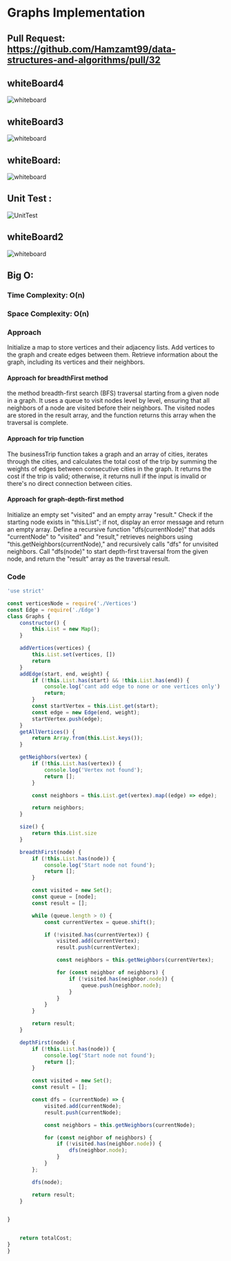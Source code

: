 # Graphs Implementation

## Pull Request: https://github.com/Hamzamt99/data-structures-and-algorithms/pull/32

## whiteBoard4
![whiteboard](./assets/graphs.jpg)

## whiteBoard3
![whiteboard](./assets/whiteboard3.jpg)

## whiteBoard:
![whiteboard](./assets/whiteboard.jpg)

## Unit Test : 
![UnitTest](./assets/graphs.png)


## whiteBoard2
![whiteboard](./assets/whiteboard2.jpg)



## Big O:
### Time Complexity: O(n) 

### Space Complexity: O(n) 

### Approach
Initialize a map to store vertices and their adjacency lists.
Add vertices to the graph and create edges between them.
Retrieve information about the graph, including its vertices and their neighbors.


#### Approach for breadthFirst method
the method breadth-first search (BFS) traversal starting from a given node in a graph. It uses a queue to visit nodes level by level, ensuring that all neighbors of a node are visited before their neighbors. The visited nodes are stored in the result array, and the function returns this array when the traversal is complete.

#### Approach for trip function
The businessTrip function takes a graph and an array of cities, iterates through the cities, and calculates the total cost of the trip by summing the weights of edges between consecutive cities in the graph. It returns the cost if the trip is valid; otherwise, it returns null if the input is invalid or there's no direct connection between cities.

#### Approach for graph-depth-first method
Initialize an empty set "visited" and an empty array "result." Check if the starting node exists in "this.List"; if not, display an error message and return an empty array.
Define a recursive function "dfs(currentNode)" that adds "currentNode" to "visited" and "result," retrieves neighbors using "this.getNeighbors(currentNode)," and recursively calls "dfs" for unvisited neighbors.
Call "dfs(node)" to start depth-first traversal from the given node, and return the "result" array as the traversal result.

### Code

```javascript
'use strict'

const verticesNode = require('./Vertices')
const Edge = require('./Edge')
class Graphs {
    constructor() {
        this.List = new Map();
    }

    addVertices(vertices) {
        this.List.set(vertices, [])
        return
    }
    addEdge(start, end, weight) {
        if (!this.List.has(start) && !this.List.has(end)) {
            console.log('cant add edge to none or one vertices only')
            return;
        }
        const startVertex = this.List.get(start);
        const edge = new Edge(end, weight);
        startVertex.push(edge);
    }
    getAllVertices() {
        return Array.from(this.List.keys());
    }

    getNeighbors(vertex) {
        if (!this.List.has(vertex)) {
            console.log('Vertex not found');
            return [];
        }

        const neighbors = this.List.get(vertex).map((edge) => edge);

        return neighbors;
    }

    size() {
        return this.List.size
    }

    breadthFirst(node) {
        if (!this.List.has(node)) {
            console.log('Start node not found');
            return [];
        }

        const visited = new Set();
        const queue = [node];
        const result = [];

        while (queue.length > 0) {
            const currentVertex = queue.shift();

            if (!visited.has(currentVertex)) {
                visited.add(currentVertex);
                result.push(currentVertex);

                const neighbors = this.getNeighbors(currentVertex);

                for (const neighbor of neighbors) {
                    if (!visited.has(neighbor.node)) {
                        queue.push(neighbor.node);
                    }
                }
            }
        }

        return result;
    }

    depthFirst(node) {
        if (!this.List.has(node)) {
            console.log('Start node not found');
            return [];
        }

        const visited = new Set();
        const result = [];

        const dfs = (currentNode) => {
            visited.add(currentNode);
            result.push(currentNode);

            const neighbors = this.getNeighbors(currentNode);

            for (const neighbor of neighbors) {
                if (!visited.has(neighbor.node)) {
                    dfs(neighbor.node);
                }
            }
        };

        dfs(node);

        return result;
    }


}


    return totalCost;
}
}

